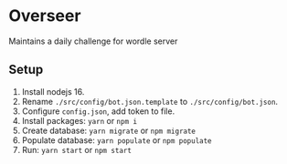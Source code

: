 # Overseer
Maintains a daily challenge for wordle server

## Setup
1. Install nodejs 16.
2. Rename `./src/config/bot.json.template` to `./src/config/bot.json`.
3. Configure `config.json`, add token to file.
4. Install packages: `yarn` or `npm i`
5. Create database: `yarn migrate` or `npm migrate`
6. Populate database: `yarn populate` or `npm populate`
7. Run: `yarn start` or `npm start` 
